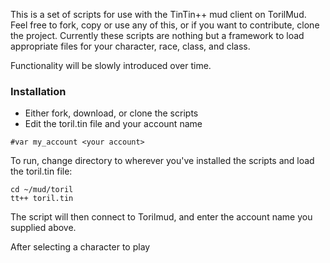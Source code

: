 This is a set of scripts for use with the TinTin++ mud client on TorilMud.  Feel free to fork, copy or use any of this, or if you want to contribute, clone the project.  Currently these scripts are nothing but a framework to load appropriate files for your character, race, class, and class.

Functionality will be slowly introduced over time.

### Installation
* Either fork, download, or clone the scripts
* Edit the toril.tin file and your account name
```
#var my_account <your account>
```

To run, change directory to wherever you've installed the scripts and load the toril.tin file:
```
cd ~/mud/toril
tt++ toril.tin
```
The script will then connect to Torilmud, and enter the account name you supplied above.

After selecting a character to play



